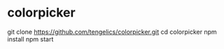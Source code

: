 # colorpicker

git clone https://github.com/tengelics/colorpicker.git  cd colorpicker  npm install  npm start
